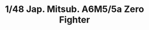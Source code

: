 ---
layout: product
title: "1/48 Jap. Mitsub. A6M5/5a Zero Fighter"
price: "5300" 
desc: "Maketa"
img_path: "/assets/img/61103.webp"
brand: "N/A"
available: false
special_offer: false
new: false
soon: false
cat: "010000"
subcat: "010300"
subsubcat: "0N/A"
sifra: "61103"
popular: false
---